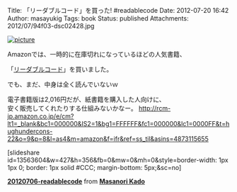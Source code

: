 Title: 「リーダブルコード」を買った! #readablecode
Date: 2012-07-20 16:42
Author: masayukig
Tags: book
Status: published
Attachments: 2012/07/94f03-dsc02428.jpg


[![picture](https://masayukig.files.wordpress.com/2012/07/94f03-dsc02428.jpg?w=300)
](https://masayukig.files.wordpress.com/2012/07/94f03-dsc02428.jpg)





Amazonでは、一時的に在庫切れになっているほどの人気書籍、



「[リーダブルコード](http://www.oreilly.co.jp/books/9784873115658/)」を買いました。





でも、まだ、中身は全く読んでいないｗ



電子書籍版は2,016円だが、紙書籍を購入した人向けに、  
安く販売してくれたりする仕組みないかなー。
<http://rcm-jp.amazon.co.jp/e/cm?lt1=_blank&bc1=000000&IS2=1&bg1=FFFFFF&fc1=000000&lc1=0000FF&t=hughundercons-22&o=9&p=8&l=as4&m=amazon&f=ifr&ref=ss_til&asins=4873115655>




\[slideshare id=13563604&w=427&h=356&fb=0&mw=0&mh=0&style=border-width:
1px 1px 0; border: 1px solid \#CCC; margin-bottom: 5px;&sc=no\]


**[20120706-readablecode](http://www.slideshare.net/kdmsnr/20120706readablecode "20120706-readablecode")**
from **[Masanori Kado](http://www.slideshare.net/kdmsnr)**

